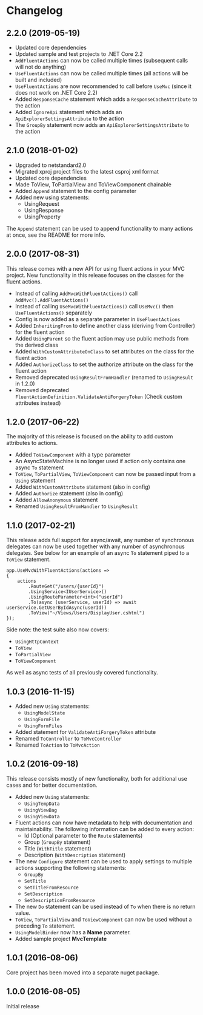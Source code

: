 # Changelog

## 2.2.0 (2019-05-19)

- Updated core dependencies
- Updated sample and test projects to .NET Core 2.2
- `AddFluentActions` can now be called multiple times (subsequent calls will not do anything) 
- `UseFluentActions` can now be called multiple times (all actions will be built and included) 
- `UseFluentActions` are now recommended to call before `UseMvc` (since it does not work on .NET Core 2.2)
- Added `ResponseCache` statement which adds a `ResponseCacheAttribute` to the action
- Added `IgnoreApi` statement which adds an `ApiExplorerSettingsAttribute` to the action
- The `GroupBy` statement now adds an `ApiExplorerSettingsAttribute` to the action

## 2.1.0 (2018-01-02)

- Upgraded to netstandard2.0 
- Migrated xproj project files to the latest csproj xml format
- Updated core dependencies
- Made ToView, ToPartialView and ToViewComponent chainable
- Added `Append` statement to the config parameter
- Added new using statements:
	- UsingRequest
	- UsingResponse
	- UsingProperty

The `Append` statement can be used to append functionality to many actions at once, see the README for more info.
	
## 2.0.0 (2017-08-31)

This release comes with a new API for using fluent actions in your MVC project. New functionality in this release
focuses on the classes for the fluent actions.

- Instead of calling `AddMvcWithFluentActions()` call `AddMvc().AddFluentActions()`
- Instead of calling `UseMvcWithFluentActions()` call `UseMvc()` then `UseFluentActions()` separately
- Config is now added as a separate parameter in `UseFluentActions`
- Added `InheritingFrom` to define another class (deriving from Controller) for the fluent action
- Added `UsingParent` so the fluent action may use public methods from the derived class
- Added `WithCustomAttributeOnClass` to set attributes on the class for the fluent action
- Added `AuthorizeClass` to set the authorize attribute on the class for the fluent action
- Removed deprecated `UsingResultFromHandler` (renamed to `UsingResult` in 1.2.0)
- Removed deprecated `FluentActionDefinition.ValidateAntiForgeryToken` (Check custom attributes instead)

## 1.2.0 (2017-06-22)

The majority of this release is focused on the ability to add custom attributes to actions.

- Added `ToViewComponent` with a type parameter
- An AsyncStateMachine is no longer used if action only contains one async `To` statement
- `ToView`, `ToPartialView`, `ToViewComponent` can now be passed input from a `Using` statement
- Added `WithCustomAttribute` statement (also in config)
- Added `Authorize` statement (also in config)
- Added `AllowAnonymous` statement
- Renamed `UsingResultFromHandler` to `UsingResult`

## 1.1.0 (2017-02-21)

This release adds full support for async/await, any number of synchronous delegates can now be used together 
with any number of asynchronous delegates. See below for an example of an async `To` statement piped to a 
`ToView` statement.

```
app.UseMvcWithFluentActions(actions =>
{
    actions
        .RouteGet("/users/{userId}")
        .UsingService<IUserService>()
        .UsingRouteParameter<int>("userId")
        .To(async (userService, userId) => await userService.GetUserByIdAsync(userId))
        .ToView("~/Views/Users/DisplayUser.cshtml")
});
```

Side note: the test suite also now covers:

- `UsingHttpContext`
- `ToView`
- `ToPartialView`
- `ToViewComponent`

As well as async tests of all previously covered functionality.

## 1.0.3 (2016-11-15)

- Added new `Using` statements:
	- `UsingModelState`
	- `UsingFormFile`
	- `UsingFormFiles`
- Added statement for `ValidateAntiForgeryToken` attribute
- Renamed `ToController` to `ToMvcController`
- Renamed `ToAction` to `ToMvcAction`

## 1.0.2 (2016-09-18)

This release consists mostly of new functionality, both for additional use cases
and for better documentation.

- Added new `Using` statements:
	- `UsingTempData`
	- `UsingViewBag`
	- `UsingViewData`
- Fluent actions can now have metadata to help with documentation and maintainability. 
The following information can be added to every action:
	- Id (Optional parameter to the `Route` statements)
	- Group (`GroupBy` statement)
	- Title (`WithTitle` statement)
	- Description (`WithDescription` statement)
- The new `Configure` statement can be used to apply settings to multiple actions supporting
the following statements:
	- `GroupBy`
	- `SetTitle`
	- `SetTitleFromResource`
	- `SetDescription`
	- `SetDescriptionFromResource`
- The new `Do` statement can be used instead of `To` when there is no return value.
- `ToView`, `ToPartialView` and `ToViewComponent` can now be used without a preceding `To` 
statement.
- `UsingModelBinder` now has a **Name** parameter.
- Added sample project **MvcTemplate**

## 1.0.1 (2016-08-06)

Core project has been moved into a separate nuget package.

## 1.0.0 (2016-08-05)

Initial release